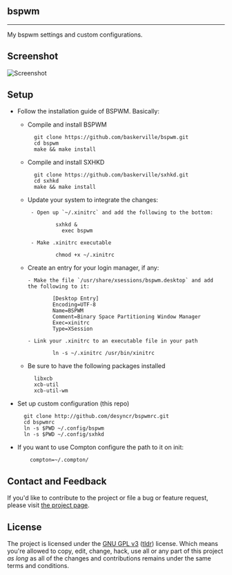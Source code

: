 ## bspwm
---

My bspwm settings and custom configurations.

## Screenshot

![Screenshot](https://github.com/desyncr/bspwmrc/blob/master/screenshot.png?raw=true)

## Setup

* Follow the installation guide of BSPWM. Basically:

  - Compile and install BSPWM

          git clone https://github.com/baskerville/bspwm.git
          cd bspwm
          make && make install
       

  - Compile and install SXHKD

          git clone https://github.com/baskerville/sxhkd.git
          cd sxhkd
          make && make install
       

   - Update your system to integrate the changes:
   
          - Open up `~/.xinitrc` and add the following to the bottom:

                  sxhkd &
                    exec bspwm
                
          - Make .xinitrc executable

                  chmod +x ~/.xinitrc

    - Create an entry for your login manager, if any:
    
          - Make the file `/usr/share/xsessions/bspwm.desktop` and add the following to it:

                  [Desktop Entry]
                  Encoding=UTF-8
                  Name=BSPWM
                  Comment=Binary Space Partitioning Window Manager
                  Exec=xinitrc
                  Type=XSession

          - Link your .xinitrc to an executable file in your path
                  
                  ln -s ~/.xinitrc /usr/bin/xinitrc

  * Be sure to have the following packages installed

          libxcb
          xcb-util
          xcb-util-wm
       
* Set up custom configuration (this repo)

        git clone http://github.com/desyncr/bspwmrc.git
        cd bspwmrc
        ln -s $PWD ~/.config/bspwm
        ln -s $PWD ~/.config/sxhkd
        
* If you want to use Compton configure the path to it on init:

          compton=~/.compton/


## Contact and Feedback

If you'd like to contribute to the project or file a bug or feature request, please visit [the project page][1].

## License

The project is licensed under the [GNU GPL v3][2] ([tldr][3]) license. Which means you're allowed to copy, edit, change, hack, use all or any part of this project *as long* as all of the changes and contributions remains under the same terms and conditions.

  [1]: https://github.com/desyncr/bspwmrc/
  [2]: http://www.gnu.org/licenses/gpl.html
  [3]: http://www.tldrlegal.com/license/gnu-general-public-license-v3-(gpl-3)
